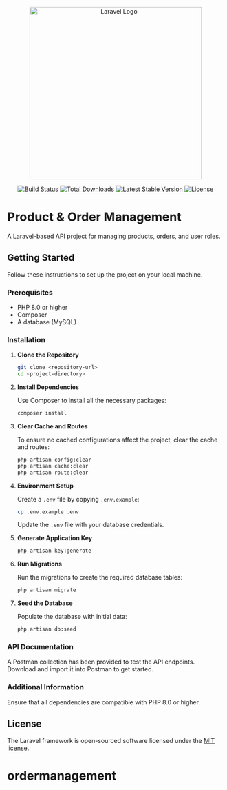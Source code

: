 <p align="center"><a href="https://laravel.com" target="_blank"><img src="https://raw.githubusercontent.com/laravel/art/master/logo-lockup/5%20SVG/2%20CMYK/1%20Full%20Color/laravel-logolockup-cmyk-red.svg" width="400" alt="Laravel Logo"></a></p>

<p align="center">
<a href="https://github.com/laravel/framework/actions"><img src="https://github.com/laravel/framework/workflows/tests/badge.svg" alt="Build Status"></a>
<a href="https://packagist.org/packages/laravel/framework"><img src="https://img.shields.io/packagist/dt/laravel/framework" alt="Total Downloads"></a>
<a href="https://packagist.org/packages/laravel/framework"><img src="https://img.shields.io/packagist/v/laravel/framework" alt="Latest Stable Version"></a>
<a href="https://packagist.org/packages/laravel/framework"><img src="https://img.shields.io/packagist/l/laravel/framework" alt="License"></a>
</p>

# Product & Order Management

A Laravel-based API project for managing products, orders, and user roles.

## Getting Started

Follow these instructions to set up the project on your local machine.

### Prerequisites

-   PHP 8.0 or higher
-   Composer
-   A database (MySQL)

### Installation

1. **Clone the Repository**

    ```bash
    git clone <repository-url>
    cd <project-directory>
    ```

2. **Install Dependencies**

    Use Composer to install all the necessary packages:

    ```bash
    composer install
    ```

3. **Clear Cache and Routes**

    To ensure no cached configurations affect the project, clear the cache and routes:

    ```bash
    php artisan config:clear
    php artisan cache:clear
    php artisan route:clear
    ```

4. **Environment Setup**

    Create a `.env` file by copying `.env.example`:

    ```bash
    cp .env.example .env
    ```

    Update the `.env` file with your database credentials.

5. **Generate Application Key**

    ```bash
    php artisan key:generate
    ```

6. **Run Migrations**

    Run the migrations to create the required database tables:

    ```bash
    php artisan migrate
    ```

7. **Seed the Database**

    Populate the database with initial data:

    ```bash
    php artisan db:seed
    ```

### API Documentation

A Postman collection has been provided to test the API endpoints. Download and import it into Postman to get started.

### Additional Information

Ensure that all dependencies are compatible with PHP 8.0 or higher.

## License

The Laravel framework is open-sourced software licensed under the [MIT license](https://opensource.org/licenses/MIT).
# ordermanagement
